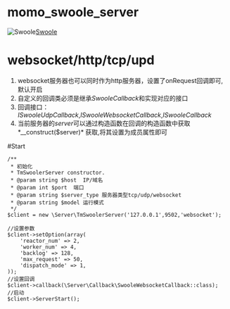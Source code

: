 # momo_swoole_server
![Swoole](https://www.swoole.com/static/files/swoole-logo.svg)[Swoole](https://www.swoole.com)
# websocket/http/tcp/upd
1. websocket服务器也可以同时作为http服务器，设置了onRequest回调即可,默认开启
2. 自定义的回调类必须是继承*SwooleCallback*和实现对应的接口
3. 回调接口：*ISwooleUdpCallback*,*ISwooleWebsocketCallback*,*ISwooleCallback*
4. 当前服务器的*server*可以通过构造函数在回调的构造函数中获取*__construct($server)* 获取,将其设置为成员属性即可

#Start
```
/**
 * 初始化
 * TmSwoolerServer constructor.
 * @param string $host  IP/域名
 * @param int $port  端口
 * @param string $server_type 服务器类型tcp/udp/websocket
 * @param string $model 运行模式
 */
$client = new \Server\TmSwoolerServer('127.0.0.1',9502,'websocket');

//设置参数
$client->setOption(array(
    'reactor_num' => 2,
    'worker_num' => 4,
    'backlog' => 128,
    'max_request' => 50,
    'dispatch_mode' => 1,
));
//设置回调
$client->callback(\Server\Callback\SwooleWebsocketCallback::class);
//启动
$client->ServerStart();
```